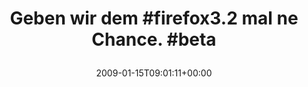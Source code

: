 ---
retweeted: false
source: <a href="http://twitter.com" rel="nofollow">Twitter Web Client</a>
entities:
  hashtags:
  - text: firefox3
    indices:
    - '14'
    - '23'
  - text: beta
    indices:
    - '41'
    - '46'
  symbols: []
  user_mentions: []
  urls: []
display_text_range:
- '0'
- '46'
favorite_count: '0'
id_str: '1120578264'
truncated: false
retweet_count: '0'
id: '1120578264'
created_at: Thu Jan 15 09:01:11 +0000 2009
favorited: false
full_text: 'Geben wir dem #firefox3.2 mal ne Chance. #beta'
lang: de
tags:
- firefox3
- beta
- pesos/twitter
date: '2009-01-15T09:01:11+00:00'
src: https://twitter.com/bascht/status/1120578264
original_url: https://twitter.com/bascht/status/1120578264
type: twitter_tweet
text: 'Geben wir dem #firefox3.2 mal ne Chance. #beta'
title: 'Geben wir dem #firefox3.2 mal ne Chance. #beta

  '

---